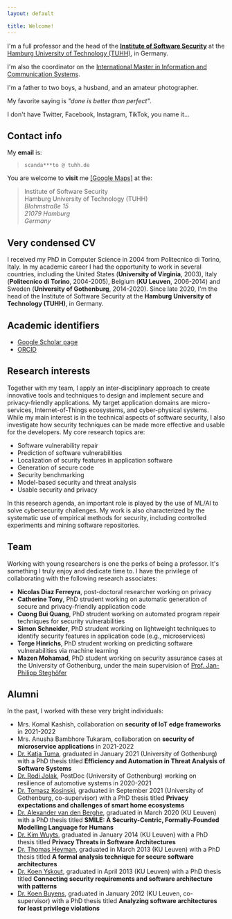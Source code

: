 ```yaml
---
layout: default

title: Welcome!
---
```


<p>I'm a full professor and the head of the <strong><a href="https://www.tuhh.de/softsec" target="_blank">Institute of Software Security</a></strong> at the <a href="https://www.tuhh.de/alt/tuhh/startpage.html" target="_blank">Hamburg University of Technology (TUHH)</a>, in Germany.</p>

<p>I'm also the coordinator on the <a href="https://www.tuhh.de/tuhh/en/studying/before-studying/degree-courses/international-study-programs/information-and-communication-systems.html"  target="_blank">International Master in Information and Communication Systems</a>.</p>

<p>I'm a father to two boys, a husband, and an amateur photographer.</p> 

<p>My favorite saying is <em>"done is better than perfect"</em>.</p>

<p>I don't have Twitter, Facebook, Instagram, TikTok, you name it...</p>


<h2>Contact info</h2>

<p>My <strong>email</strong> is:</p>
<blockquote>
<code>scanda***to @ tuhh.de</code>
</blockquote>

<p>You are welcome to <strong>visit</strong> me <a href="https://www.google.com/maps/place/Blohmstraße+15,+21079+Hamburg/@53.4662432,9.9779913,17z" target="_blank">[Google Maps]</a> at the:</p>
<blockquote>
Institute of Software Security<br/>
Hamburg University of Technology (TUHH)<br/>
<em>Blohmstra&szlig;e 15</em><br/>
<em>21079 Hamburg</em><br/>
<em>Germany</em>
</blockquote>


<h2>Very condensed CV</h2>

<p>I received my PhD in Computer Science in 2004 from Politecnico di Torino, Italy. 
In my academic career I had the opportunity to work in several countries, including the United States (<strong>University of Virginia</strong>, 2003), Italy (<strong>Politecnico di Torino</strong>, 2004-2005), Belgium (<strong>KU Leuven</strong>, 2006-2014) and Sweden (<strong>University of Gothenburg</strong>, 2014-2020).
Since late 2020, I'm the head of the Institute of Software Security at the <strong>Hamburg University of Technology (TUHH)</strong>, in Germany.</p>

<h2>Academic identifiers</h2>
<ul>
<li><a href="https://scholar.google.com/citations?hl=en&user=xul68AwAAAAJ&view_op=list_works&sortby=pubdate" target="_blank">Google Scholar page</a></li>
<li><a href="https://orcid.org/0000-0003-3591-7671" target="_blank">ORCID</a></li>
</ul>


<h2>Research interests</h2>

<p>
Together with my team, I apply an inter-disciplinary approach to create innovative tools and techniques to design and implement secure and privacy-friendly applications. 
My target application domains are micro-services, Internet-of-Things ecosystems, and cyber-physical systems. 
While my main interest is in the technical aspects of software security, I also investigate how security techniques can be made more effective and usable for the developers. 
My core research topics are:</p>
<ul>
<li>Software vulnerability repair</li>
<li>Prediction of software vulnerabilities</li>
<li>Localization of scurity features in application software</li>
<li>Generation of secure code</li>
<li>Security benchmarking</li>
<li>Model-based security and threat analysis</li>
<li>Usable security and privacy</li>
</ul>
<p>In this research agenda, an important role is played by the use of ML/AI to solve cybersecurity challenges.
My work is also characterized by the systematic use of empirical methods for security, including controlled experiments and mining software repositories.</p>


<h2>Team</h2>

<p>Working with young researchers is one the perks of being a professor. It's something I truly enjoy and dedicate time to. I have the privilege of collaborating with the following research associates:</p>
<ul>
<li><strong>Nicolas Diaz Ferreyra</strong>, post-doctoral researcher working on privacy</li>	
<li><strong>Catherine Tony</strong>, PhD strudent working on automatic generation of secure and privacy-friendly application code</li>
<li><strong>Cuong Bui Quang</strong>, PhD strudent working on automated program repair techniques for security vulnerabilities</li>
<li><strong>Simon Schneider</strong>, PhD strudent working on lightweight techniques to identify security features in application code (e.g., microservices)</li>
<li><strong>Torge Hinrichs</strong>, PhD strudent working on predicting software vulnerabilities via machine learning</li>
<li><strong>Mazen Mohamad</strong>, PhD student working on security assurance cases at the University of Gothenburg, under the main supervision of <a href="https://jpsteghofer.net" target="_blank">Prof. Jan-Philipp Stegh&ouml;fer</a></li>
<!-- <li><strong>Max Neuendorf</strong>, PhD fast-track student at the University of Hamburg, under the main supervision of <a href="https://www.inf.uni-hamburg.de/inst/ab/snp/team/fischer.html" target="_blank">Prof. Mathias Fisher</a></li -->	
</ul>

<h2>Alumni</h2>

<p>In the past, I worked with these very bright individuals:</p>

<ul>
<li>Mrs. Komal Kashish, collaboration on <strong>security of IoT edge frameworks</strong> in 2021-2022</li>
<li>Mrs. Anusha Bambhore Tukaram, collaboration on <strong>security of microservice applications</strong> in 2021-2022</li>
<li><a href="https://katjatuma.github.io" target="_blank">Dr. Katja Tuma</a>, graduated in January 2021 (University of Gothenburg) with a PhD thesis titled <strong>Efficiency and Automation in Threat Analysis of Software Systems</strong></li>
<li><a href="http://www.rodijolak.com" target="_blank">Dr. Rodi Jolak</a>, PostDoc (University of Gothenburg) working on resilience of automotive systems in 2020-2021</li>
<li><a href="https://research.chalmers.se/publication/525467" target="_blank">Dr. Tomasz Kosinski</a>, graduated in September 2021 (University of Gothenburg, co-supervisor) with a PhD thesis titled <strong>Privacy expectations and challenges of smart home ecosystems</strong></li>
<li><a href="https://distrinet.cs.kuleuven.be/people/alex" target="_blank">Dr. Alexander van den Berghe</a>, graduated in March 2020 (KU Leuven) with a PhD thesis titled <strong>SMILE: A Security-Centric, Formally-Founded Modelling Language for Humans</strong></li>
<li><a href="https://scholar.google.com/citations?user=Mt9ot9UAAAAJ&hl=en" target="_blank">Dr. Kim Wuyts</a>, graduated in January 2014 (KU Leuven) with a PhD thesis titled <strong>Privacy Threats in Software Architectures</strong></li>
<li><a href="https://scholar.google.com/citations?user=I4SiG-IAAAAJ&hl=en" target="_blank">Dr. Thomas Heyman</a>, graduated in March 2013 (KU Leuven) with a PhD thesis titled <strong>A formal analysis technique for secure software architectures</strong></li>
<li><a href="https://scholar.google.com/citations?user=xxSyH2UAAAAJ&hl=en" target="_blank">Dr. Koen Yskout</a>, graduated in April 2013 (KU Leuven) with a PhD thesis titled <strong>Connecting security requirements and software architecture with patterns</strong></li>
<li><a href="https://scholar.google.com/citations?user=QhaG3XEAAAAJ&hl=en" target="_blank">Dr. Koen Buyens</a>, graduated in January 2012 (KU Leuven, co-supervisor) with a PhD thesis titled <strong>Analyzing software architectures for least privilege violations</strong></li>
</ul>

<!--
<hr>
<p id="section1" class="footnote"><sup>1</sup> W3 position, if you are familiar with the German academic system.</p>
-->
